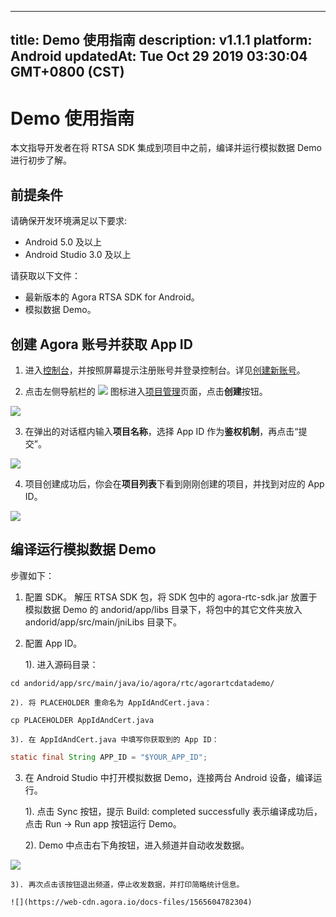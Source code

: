 
---
title: Demo 使用指南
description: v1.1.1
platform: Android
updatedAt: Tue Oct 29 2019 03:30:04 GMT+0800 (CST)
---
# Demo 使用指南
本文指导开发者在将 RTSA SDK 集成到项目中之前，编译并运行模拟数据 Demo 进行初步了解。

## 前提条件
请确保开发环境满足以下要求:

* Android 5.0 及以上
* Android Studio 3.0 及以上

请获取以下文件：

* 最新版本的 Agora RTSA SDK for Android。
* 模拟数据 Demo。

## 创建 Agora 账号并获取 App ID
1. 进入[控制台](https://console.agora.io/)，并按照屏幕提示注册账号并登录控制台。详见[创建新账号](../../cn/RTSA/sign_in_and_sign_up.md)。

2. 点击左侧导航栏的 ![](https://web-cdn.agora.io/docs-files/1551254998344) 图标进入[项目管理](https://console.agora.io/projects)页面，点击**创建**按钮。

![](https://web-cdn.agora.io/docs-files/1574156100068)

3. 在弹出的对话框内输入**项目名称**，选择 App ID 作为**鉴权机制**，再点击“提交”。

![](https://web-cdn.agora.io/docs-files/1574921599254)

4. 项目创建成功后，你会在**项目列表**下看到刚刚创建的项目，并找到对应的 App ID。

![](https://web-cdn.agora.io/docs-files/1574921811175)




## 编译运行模拟数据 Demo

步骤如下：

1. 配置 SDK。
	解压 RTSA SDK 包，将 SDK 包中的 agora-rtc-sdk.jar 放置于模拟数据 Demo 的 andorid/app/libs 目录下，将包中的其它文件夹放入 andorid/app/src/main/jniLibs 目录下。

2. 配置 App ID。
	
	1). 进入源码目录：
~~~shell
cd andorid/app/src/main/java/io/agora/rtc/agorartcdatademo/
~~~
	
	2). 将 PLACEHOLDER 重命名为 AppIdAndCert.java：
~~~shell
cp PLACEHOLDER AppIdAndCert.java
~~~
	
	3). 在 AppIdAndCert.java 中填写你获取到的 App ID：
~~~java
static final String APP_ID = "$YOUR_APP_ID";
~~~

3. 在 Android Studio 中打开模拟数据 Demo，连接两台 Android 设备，编译运行。
	
	1). 点击 Sync 按钮，提示 Build: completed successfully 表示编译成功后，点击 Run → Run app 按钮运行 Demo。
	
	2). Demo 中点击右下角按钮，进入频道并自动收发数据。
	
 ![](https://web-cdn.agora.io/docs-files/1565604729166)
	
	3). 再次点击该按钮退出频道，停止收发数据，并打印简略统计信息。
	
	![](https://web-cdn.agora.io/docs-files/1565604782304)

